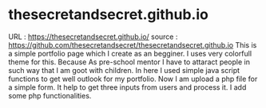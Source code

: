 # thesecretandsecret.github.io
URL : https://thesecretandsecret.github.io/
source : https://github.com/thesecretandsecret/thesecretandsecret.github.io
This is a simple portfolio page which I create as an begginer. I uses very colorfull theme for this. Because As pre-school mentor I have to attaract people in such way that I am goot with children. In here I used simple java script functions to get well outlook for my portfolio. 
Now I am upload a php file for a simple form. It help to get three inputs from users and process it. I add some php functionalities.
